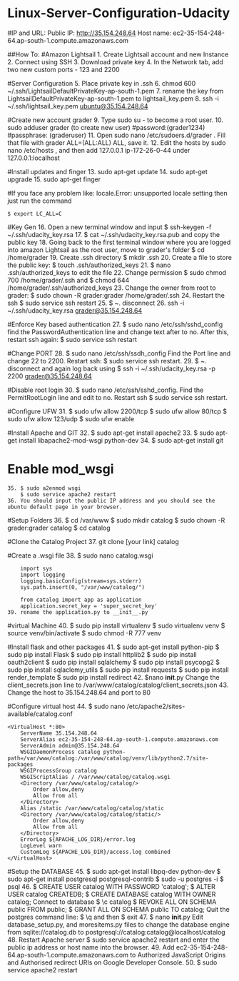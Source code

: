 # Linux-Server-Configuration-Udacity

#IP and URL:
	Public IP: http://35.154.248.64
	Host name: ec2-35-154-248-64.ap-south-1.compute.amazonaws.com

##How To:
#Amazon Lightsail
	1. Create Lightsail account and new Instance
	2. Connect using SSH
	3. Download private key
	4. In the Network tab, add two new custom ports - 123 and 2200

#Server Configuration
	5. Place private key in .ssh
	6. chmod 600 ~/.ssh/LightsailDefaultPrivateKey-ap-south-1.pem
	7. rename the key from LightsailDefaultPrivateKey-ap-south-1.pem to lightsail_key.pem
	8. ssh -i ~/.ssh/lightsail_key.pem ubuntu@35.154.248.64

#Create new account grader
	9. Type sudo su - to become a root user.
	10. sudo adduser grader (to create new user) #password:(grader1234)
	#passphrase: (graderuser)
	11. Open sudo nano /etc/sudoers.d/grader . Fill that file with grader ALL=(ALL:ALL) ALL, save it.
	12. Edit the hosts by sudo nano /etc/hosts , and then add 127.0.0.1 ip-172-26-0-44 under 127.0.0.1:localhost

#Install updates and finger
	13. sudo apt-get update
	14. sudo apt-get upgrade
	15. sudo apt-get finger

#If you face any problem like:
	locale.Error: unsupported locale setting
	then just run the command

	$ export LC_ALL=C

#Key Gen
	16. Open a new terminal window and input $ ssh-keygen -f ~/.ssh/udacity_key.rsa
	17. $ cat ~/.ssh/udacity_key.rsa.pub and copy the public key
	18. Going back to the first terminal window where you are logged into amazon Lightsail as the root user, move to grader's folder $ cd /home/grader
	19. Create .ssh directory $ mkdir .ssh
	20. Create a file to store the public key: $ touch .ssh/authorized_keys
	21. $ nano .ssh/authorized_keys to edit the file
	22. Change permission $ sudo chmod 700 /home/grader/.ssh and $ chmod 644 /home/grader/.ssh/authorized_keys
	23. Change the owner from root to grader: $ sudo chown -R grader:grader /home/grader/.ssh
	24. Restart the ssh $ sudo service ssh restart
	25. $ ~. disconnect
	26. ssh -i ~/.ssh/udacity_key.rsa grader@35.154.248.64

#Enforce Key based authentication
	27. $ sudo nano /etc/ssh/sshd_config find the PasswordAuthentication line and change text after to no. After this, restart ssh again: $ sudo service ssh restart

#Change PORT
	28. $ sudo nano /etc/ssh/ssdh_config Find the Port line and change 22 to 2200. Restart ssh: $ sudo service ssh restart.
	29. $ ~. disconnect and again log back using $ ssh -i ~/.ssh/udacity_key.rsa -p 2200 grader@35.154.248.64

#Disable root login
	30. $ sudo nano /etc/ssh/sshd_config. Find the PermitRootLogin line and edit to no. Restart ssh $ sudo service ssh restart.

#Configure UFW
	31. $ sudo ufw allow 2200/tcp
		$ sudo ufw allow 80/tcp
		$ sudo ufw allow 123/udp
		$ sudo ufw enable

#Install Apache and GIT
	32. $ sudo apt-get install apache2
	33. $ sudo apt-get install libapache2-mod-wsgi python-dev
	34. $ sudo apt-get install git

# Enable mod_wsgi
	35. $ sudo a2enmod wsgi
		$ sudo service apache2 restart
	36. You should input the public IP address and you should see the ubuntu default page in your browser.

#Setup Folders
	36. $ cd /var/www
		$ sudo mkdir catalog
		$ sudo chown -R grader:grader catalog
		$ cd catalog

#Clone the Catalog Project
	37. git clone [your link] catalog

#Create a .wsgi file
	38. $ sudo nano catalog.wsgi

		import sys
    	import logging
    	logging.basicConfig(stream=sys.stderr)
    	sys.path.insert(0, "/var/www/catalog/")

    	from catalog import app as application
    	application.secret_key = 'super_secret_key'
    39. rename the application.py to __init__.py

#virtual Machine
	40. $ sudo pip install virtualenv
		$ sudo virtualenv venv
		$ source venv/bin/activate
		$ sudo chmod -R 777 venv

#Install flask and other packages
	41. $ sudo apt-get install python-pip
		$ sudo pip install Flask
		$ sudo pip install httplib2
		$ sudo pip install oauth2client
		$ sudo pip install sqlalchemy
		$ sudo pip install psycopg2
		$ sudo pip install sqlaclemy_utils
		$ sudo pip install requests
		$ sudo pip install render_template
		$ sudo pip install redirect
	42. $nano __init__.py Change the client_secrets.json line to /var/www/catalog/catalog/client_secrets.json
	43. Change the host to 35.154.248.64 and port to 80

#Configure virtual host
	44. $ sudo nano /etc/apache2/sites-available/catalog.conf

	<VirtualHost *:80>
    	ServerName 35.154.248.64
    	ServerAlias ec2-35-154-248-64.ap-south-1.compute.amazonaws.com
    	ServerAdmin admin@35.154.248.64
    	WSGIDaemonProcess catalog python-path=/var/www/catalog:/var/www/catalog/venv/lib/python2.7/site-packages
    	WSGIProcessGroup catalog
    	WSGIScriptAlias / /var/www/catalog/catalog.wsgi
    	<Directory /var/www/catalog/catalog/>
        	Order allow,deny
        	Allow from all
    	</Directory>
    	Alias /static /var/www/catalog/catalog/static
    	<Directory /var/www/catalog/catalog/static/>
       		Order allow,deny
        	Allow from all
    	</Directory>
    	ErrorLog ${APACHE_LOG_DIR}/error.log
    	LogLevel warn
    	CustomLog ${APACHE_LOG_DIR}/access.log combined
	</VirtualHost>

#Setup the DATABASE
	45. $ sudo apt-get install libpq-dev python-dev
		$ sudo apt-get install postgresql postgresql-contrib
		$ sudo -u postgres -i
		$ psql
	46. $ CREATE USER catalog WITH PASSWORD 'catalog';
		$ ALTER USER catalog CREATEDB;
		$ CREATE DATABASE catalog WITH OWNER catalog;
		Connect to database $ \c catalog
		$ REVOKE ALL ON SCHEMA public FROM public;
		$ GRANT ALL ON SCHEMA public TO catalog;
		Quit the postgres command line: $ \q and then $ exit
	47. $ nano __init__.py Edit database_setup.py, and 
		moresitems.py files to change the database engine from sqlite://catalog.db to postgresql://catalog:catalog@localhost/catalog
	48. Restart Apache server $ sudo service apache2 restart
		and enter the public ip address or host name into the browser.
	49. Add ec2-35-154-248-64.ap-south-1.compute.amazonaws.com
		to Authorized JavaScript Origins and Authorised redirect URIs on Google Developer Console.
	50. $ sudo service apache2 restart
